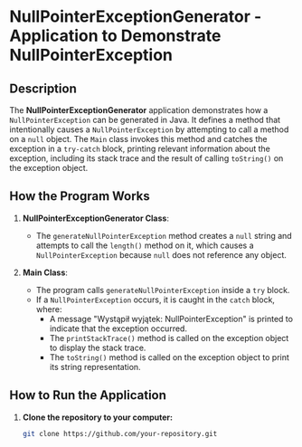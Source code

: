 # NullPointerExceptionGenerator - Application to Demonstrate NullPointerException

## Description
The **NullPointerExceptionGenerator** application demonstrates how a `NullPointerException` can be generated in Java. It defines a method that intentionally causes a `NullPointerException` by attempting to call a method on a `null` object. The `Main` class invokes this method and catches the exception in a `try-catch` block, printing relevant information about the exception, including its stack trace and the result of calling `toString()` on the exception object.

## How the Program Works
1. **NullPointerExceptionGenerator Class**:
   - The `generateNullPointerException` method creates a `null` string and attempts to call the `length()` method on it, which causes a `NullPointerException` because `null` does not reference any object.

2. **Main Class**:
   - The program calls `generateNullPointerException` inside a `try` block.
   - If a `NullPointerException` occurs, it is caught in the `catch` block, where:
     - A message "Wystąpił wyjątek: NullPointerException" is printed to indicate that the exception occurred.
     - The `printStackTrace()` method is called on the exception object to display the stack trace.
     - The `toString()` method is called on the exception object to print its string representation.

## How to Run the Application

1. **Clone the repository to your computer:**
   ```bash
   git clone https://github.com/your-repository.git
